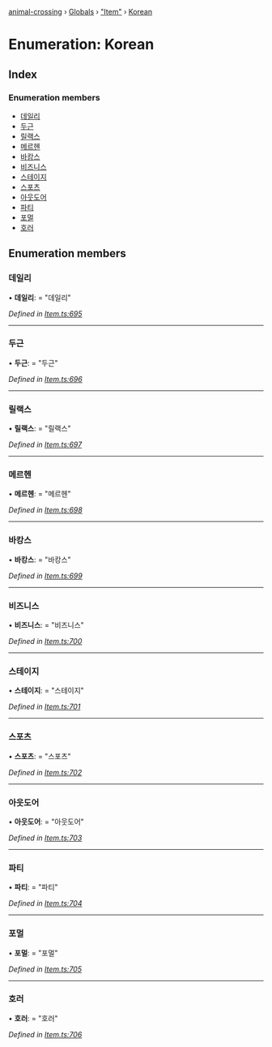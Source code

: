 [animal-crossing](../README.md) › [Globals](../globals.md) › ["Item"](../modules/_item_.md) › [Korean](_item_.korean.md)

# Enumeration: Korean

## Index

### Enumeration members

* [데일리](_item_.korean.md#데일리)
* [두근](_item_.korean.md#두근)
* [릴랙스](_item_.korean.md#릴랙스)
* [메르헨](_item_.korean.md#메르헨)
* [바캉스](_item_.korean.md#바캉스)
* [비즈니스](_item_.korean.md#비즈니스)
* [스테이지](_item_.korean.md#스테이지)
* [스포츠](_item_.korean.md#스포츠)
* [아웃도어](_item_.korean.md#아웃도어)
* [파티](_item_.korean.md#파티)
* [포멀](_item_.korean.md#포멀)
* [호러](_item_.korean.md#호러)

## Enumeration members

###  데일리

• **데일리**: = "데일리"

*Defined in [Item.ts:695](https://github.com/Norviah/animal-crossing/blob/e332c53/module/types/Item.ts#L695)*

___

###  두근

• **두근**: = "두근"

*Defined in [Item.ts:696](https://github.com/Norviah/animal-crossing/blob/e332c53/module/types/Item.ts#L696)*

___

###  릴랙스

• **릴랙스**: = "릴랙스"

*Defined in [Item.ts:697](https://github.com/Norviah/animal-crossing/blob/e332c53/module/types/Item.ts#L697)*

___

###  메르헨

• **메르헨**: = "메르헨"

*Defined in [Item.ts:698](https://github.com/Norviah/animal-crossing/blob/e332c53/module/types/Item.ts#L698)*

___

###  바캉스

• **바캉스**: = "바캉스"

*Defined in [Item.ts:699](https://github.com/Norviah/animal-crossing/blob/e332c53/module/types/Item.ts#L699)*

___

###  비즈니스

• **비즈니스**: = "비즈니스"

*Defined in [Item.ts:700](https://github.com/Norviah/animal-crossing/blob/e332c53/module/types/Item.ts#L700)*

___

###  스테이지

• **스테이지**: = "스테이지"

*Defined in [Item.ts:701](https://github.com/Norviah/animal-crossing/blob/e332c53/module/types/Item.ts#L701)*

___

###  스포츠

• **스포츠**: = "스포츠"

*Defined in [Item.ts:702](https://github.com/Norviah/animal-crossing/blob/e332c53/module/types/Item.ts#L702)*

___

###  아웃도어

• **아웃도어**: = "아웃도어"

*Defined in [Item.ts:703](https://github.com/Norviah/animal-crossing/blob/e332c53/module/types/Item.ts#L703)*

___

###  파티

• **파티**: = "파티"

*Defined in [Item.ts:704](https://github.com/Norviah/animal-crossing/blob/e332c53/module/types/Item.ts#L704)*

___

###  포멀

• **포멀**: = "포멀"

*Defined in [Item.ts:705](https://github.com/Norviah/animal-crossing/blob/e332c53/module/types/Item.ts#L705)*

___

###  호러

• **호러**: = "호러"

*Defined in [Item.ts:706](https://github.com/Norviah/animal-crossing/blob/e332c53/module/types/Item.ts#L706)*
